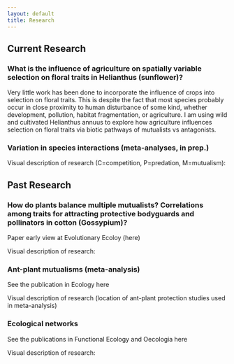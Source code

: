 ```yaml
---
layout: default
title: Research
---
```


## Current Research

### What is the influence of agriculture on spatially variable selection on floral traits in Helianthus (sunflower)?

Very little work has been done to incorporate the influence of crops into selection on floral traits. This is despite the fact that most species probably occur in close proximity to human disturbance of some kind, whether development, pollution, habitat fragmentation, or agriculture. I am using wild and cultivated Helianthus annuus to explore how agriculture influences selection on floral traits via biotic pathways of mutualists vs antagonists.


### Variation in species interactions (meta-analyses, in prep.)

Visual description of research (C=competition, P=predation, M=mutualism):



## Past Research

### How do plants balance multiple mutualists? Correlations among traits for attracting protective bodyguards and pollinators in cotton (Gossypium)?

Paper early view at Evolutionary Ecoloy (here)

Visual description of research:


### Ant-plant mutualisms (meta-analysis)

See the publication in Ecology here

Visual description of research (location of ant-plant protection studies used in meta-analysis)


### Ecological networks

See the publications in Functional Ecology and Oecologia here

Visual description of research:

